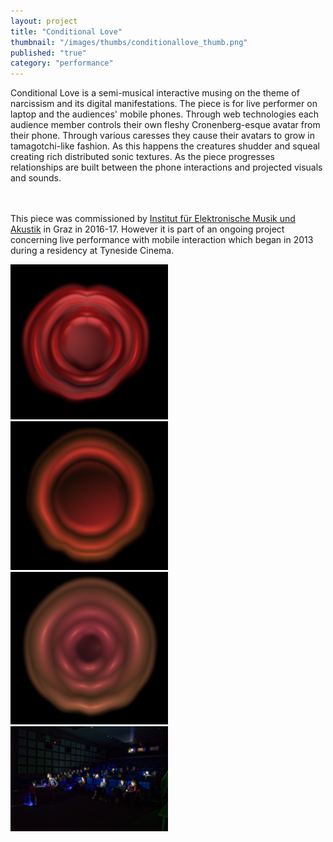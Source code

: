 ```yaml
---
layout: project
title: "Conditional Love"
thumbnail: "/images/thumbs/conditionallove_thumb.png"
published: "true"
category: "performance"
---
```

<div class="projectIntro">
Conditional Love is a semi-musical interactive musing on the theme of narcissism and its digital manifestations. The piece is for live performer on laptop and the audiences' mobile phones. Through web technologies each audience member controls their own fleshy Cronenberg-esque avatar from their phone. Through various caresses they cause their avatars to grow in tamagotchi-like fashion. As this happens the creatures shudder and squeal creating rich distributed sonic textures. As the piece progresses relationships are built between the phone interactions and projected visuals and sounds.

<br><br>
 This piece was commissioned by <a href="http://iem.kug.ac.at/institut-fuer-elektronische-musik-und-akustik-iem.html">Institut für Elektronische Musik und Akustik</a> in Graz in 2016-17. However it is part of an ongoing project concerning live performance with mobile interaction which began in 2013 during a residency at Tyneside Cinema.
</div>

<div class="projectImages">
<a href="/images/conditionallove/conditionallove1.jpg"><img class="postImg" src="/images/conditionallove/conditionallove1.jpg" width="50%"></a>
<a href="/images/conditionallove/conditionallove2.jpg"><img class="postImg" src="/images/conditionallove/conditionallove2.jpg" width="50%"></a>
<a href="/images/conditionallove/conditionallove3.jpg"><img class="postImg" src="/images/conditionallove/conditionallove3.jpg" width="50%"></a>
<a href="/images/conditionallove/conditionallove4.jpg"><img class="postImg" src="/images/conditionallove/conditionallove4.jpg" width="50%"></a>
</div>
